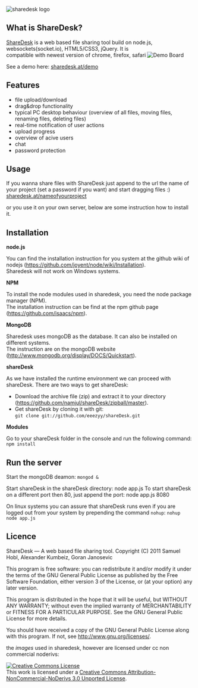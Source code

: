 ![sharedesk logo](http://sharedesk.at/images/logo.png)

What is ShareDesk?
-------------
[ShareDesk](http://sharedesk.at) is a web based file sharing tool build on
node.js, websockets(socket.io), HTML5/CSS3, jQuery.
It is compatible with newest version of chrome, firefox, safari	
![Demo Board](http://sharedesk.at/images/screenshot.png)

See a demo here:
[sharedesk.at/demo](http://sharedesk.at/demo) 

Features
------------
* file upload/download
* drag&drop functionality
* typical PC desktop behaviour (overview of all files, moving files, renaming
  files, deleting files)
* real-time notification of user actions
* upload progress
* overview of acive users
* chat
* password protection

Usage
------------
If you wanna share files with ShareDesk just append to the url the name
of your project (set a password if you want) and start dragging files :)
[sharedesk.at/nameofyourproject](http://sharedesk.at/nameofyourproject) 

or you use it on your own server, below are some instruction how to install it.

Installation
------------
**node.js**

You can find the installation instruction for you system at the github wiki of nodejs (https://github.com/joyent/node/wiki/Installation).  
Sharedesk will not work on Windows systems.

**NPM**

To install the node modules used in sharedesk, you need the node package manager (NPM).  
The installation instruction can be find at the npm github page (https://github.com/isaacs/npm).

**MongoDB**

Sharedesk uses mongoDB as the database. It can also be installed on different systems.  
The instruction are on the mongoDB website (http://www.mongodb.org/display/DOCS/Quickstart).

**shareDesk**

As we have installed the runtime environment we can proceed with shareDesk.
There are two ways to get shareDesk:  
* Download the archive file (zip) and extract it to your directory (https://github.com/namjul/shareDesk/zipball/master).  
* Get shareDesk by cloning it with git:  
`git clone git://github.com/eeezyy/shareDesk.git`

**Modules**

Go to your shareDesk folder in the console and run the following command:  
`npm install`

Run the server
------------
Start the mongoDB deamon: `mongod &`

Start shareDesk in the shareDesk directory: node app.js
To start shareDesk on a different port then 80, just append the port: node app.js 8080

On linux systems you can assure that shareDesk runs even if you are logged out from your system by prepending the command `nohup`: `nohup node app.js`

Licence
------------
ShareDesk — A web based file sharing tool.
Copyright (C) 2011 Samuel Hobl, Alexander Kumbeiz, Goran Janosevic

This program is free software: you can redistribute it and/or modify
it under the terms of the GNU General Public License as published by
the Free Software Foundation, either version 3 of the License, or
(at your option) any later version.

This program is distributed in the hope that it will be useful,
but WITHOUT ANY WARRANTY; without even the implied warranty of
MERCHANTABILITY or FITNESS FOR A PARTICULAR PURPOSE. See the
GNU General Public License for more details.

You should have received a copy of the GNU General Public License
along with this program. If not, see <http://www.gnu.org/licenses/>.

the *images* used in sharedesk, however are licensed under cc non commercial noderivs:

<a rel="license" href="http://creativecommons.org/licenses/by-nc-nd/3.0/"><img alt="Creative Commons License" style="border-width:0" src="http://i.creativecommons.org/l/by-nc-nd/3.0/80x15.png" /></a><br />This work is licensed under a <a rel="license" href="http://creativecommons.org/licenses/by-nc-nd/3.0/">Creative Commons Attribution-NonCommercial-NoDerivs 3.0 Unported License</a>.
